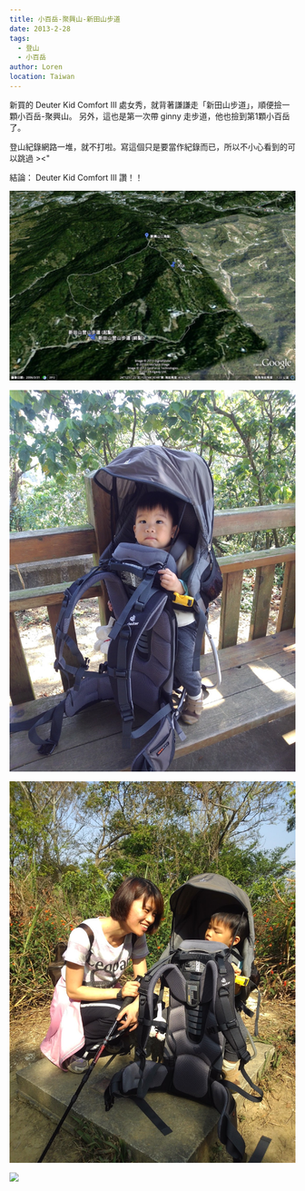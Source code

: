 ```yaml
---
title: 小百岳-聚興山-新田山步道
date: 2013-2-28
tags: 
  - 登山
  - 小百岳
author: Loren
location: Taiwan
---
```

新買的 Deuter Kid Comfort III 處女秀，就背著謙謙走「新田山步道」，順便撿一顆小百岳-聚興山。
另外，這也是第一次帶 ginny 走步道，他也撿到第1顆小百岳了。

登山紀錄網路一堆，就不打啦。寫這個只是要當作紀錄而已，所以不小心看到的可以跳過 ><"

結論： Deuter Kid Comfort III 讚！！

![](2022-02-23-13-22-57.png)

![](2022-02-23-13-23-42.png)

![](2022-02-23-13-23-55.png)

![](2022-02-23-13-24-02.png)
